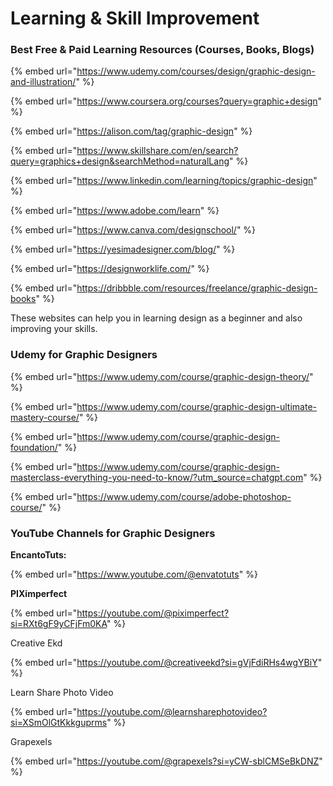 # Learning & Skill Improvement

### **Best Free & Paid Learning Resources (Courses, Books, Blogs)**

{% embed url="https://www.udemy.com/courses/design/graphic-design-and-illustration/" %}

{% embed url="https://www.coursera.org/courses?query=graphic+design" %}

{% embed url="https://alison.com/tag/graphic-design" %}

{% embed url="https://www.skillshare.com/en/search?query=graphics+design&searchMethod=naturalLang" %}

{% embed url="https://www.linkedin.com/learning/topics/graphic-design" %}

{% embed url="https://www.adobe.com/learn" %}

{% embed url="https://www.canva.com/designschool/" %}

{% embed url="https://yesimadesigner.com/blog/" %}

{% embed url="https://designworklife.com/" %}

{% embed url="https://dribbble.com/resources/freelance/graphic-design-books" %}



These websites can help you in learning design as a beginner and also improving your skills.

### Udemy **for Graphic Designers**

{% embed url="https://www.udemy.com/course/graphic-design-theory/" %}

{% embed url="https://www.udemy.com/course/graphic-design-ultimate-mastery-course/" %}

{% embed url="https://www.udemy.com/course/graphic-design-foundation/" %}

{% embed url="https://www.udemy.com/course/graphic-design-masterclass-everything-you-need-to-know/?utm_source=chatgpt.com" %}

{% embed url="https://www.udemy.com/course/adobe-photoshop-course/" %}

### **YouTube Channels for Graphic Designers**

**EncantoTuts:**&#x20;

{% embed url="https://www.youtube.com/@envatotuts" %}

**PIXimperfect**

{% embed url="https://youtube.com/@piximperfect?si=RXt6gF9yCFjFm0KA" %}

Creative Ekd

{% embed url="https://youtube.com/@creativeekd?si=gVjFdiRHs4wgYBiY" %}

Learn Share Photo Video

{% embed url="https://youtube.com/@learnsharephotovideo?si=XSmOlGtKkkguprms" %}

Grapexels

{% embed url="https://youtube.com/@grapexels?si=yCW-sblCMSeBkDNZ" %}
